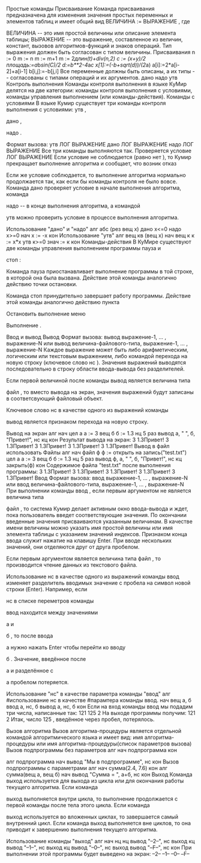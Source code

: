 Простые команды
Присваивание
Команда присваивания предназначена для изменения значения простых переменных и элементов таблиц и имеет 
            общий вид
ВЕЛИЧИНА := ВЫРАЖЕНИЕ
, где

ВЕЛИЧИНА -- это имя простой величины или описание элемента таблицы;
ВЫРАЖЕНИЕ -- это выражение, составленное из величин, констант, вызовов алгоритмов-функций
                        и знаков операций.
Тип выражения должен быть согласован с типом величины.
Присваивания
n := 0
m := n
m := m+1
m := 2*длин(t)+div(n,2)
c := (x+y)/2
площадь:=a*b*sin(C)/2
d:=b**2-4*a*c
x[1]:=(-b+sqrt(d))/(2*a)
a[i]:=2*a[i-2]+a[i-1]
b[i,j]:=-b[j,i]
Все переменные должны быть описаны, а их типы -- согласованы с типами операций
            и их аргументов.
дано
надо
утв
Контроль выполнения
Команды контроля выполнения в языке КуМир делятся на две категории:
команды контроля выполнения с условиями,
команды управления выполнением (или команды-действия).
Команды с условиями
В языке Кумир существует три команды контроля выполнения с условиями:
утв
,

дано
,

надо
.

Формат вызова:
утв ЛОГ ВЫРАЖЕНИЕ
дано ЛОГ ВЫРАЖЕНИЕ
надо ЛОГ ВЫРАЖЕНИЕ
Все три команды выполняются так.
Проверяется условие
ЛОГ ВЫРАЖЕНИЕ
Если условие не соблюдается
                        (равно
нет
), то Кумир прекращает выполнение алгоритма и сообщает,
                        что возник отказ

Если же условие соблюдается, то выполнение алгоритма нормально продолжается так,
                        как если бы команды контроля не было вовсе.
Команда
дано
проверяет условие в начале выполнения алгоритма, команда

надо
-- в конце выполнения алгоритма, а командой

утв
можно проверить условие в процессе выполнения алгоритма.

Использование "дано" и "надо"
алг абс (рез вещ х)
дано х<=0
надо х>=0
нач
  х := -х
кон
Использование "утв"
алг вещ кв (вещ х)
нач
  вещ к
  к := х*х
  утв к>=0
  знач := к
кон
Команды-действия
В КуМире существуют две команды управления выполнением программы
пауза
и

стоп
:

Команда
пауза
приостанавливает выполнение программы в той строке, в которой она была вызвана. 
					Действие этой команды аналогично действию точки остановки.

Команда
стоп
принудительно завершает работу программы. Действие этой команды аналогично действию 
					пункта

Остановить выполнение
меню

Выполнение
.

Ввод и вывод
Вывод
Формат вызова:
вывод выражение-1, ... , выражение-N
или
вывод величина-файлового-типа, выражение-1, ... , выражение-N
Каждое выражение может быть либо арифметическим, логическим или текстовым выражением,
                либо командой перехода на новую строку (ключевое слово
нс
).
                Значения выражений выводятся последовательно в строку области ввода-вывода без разделителей.

Если первой величиной после команды
вывод
является величина типа

файл
, то вместо вывода на экран, значения выражений будут записаны
                в соответсвующий файловый объект.

Ключевое слово
нс
в качестве одного из
                выражений команды

вывод
является признаком перехода на новую строку.

Вывод на экран
алг
нач
  цел а
  а := 3
  вещ б
  б := 1.3
  нц 5 раз
    вывод а, " ", б, "Привет!", нс
  кц
кон
Результат вывода на экран:
3 1.3Привет!
3 1.3Привет!
3 1.3Привет!
3 1.3Привет!
3 1.3Привет!
Вывод в файл
использовать Файлы
алг
нач
  файл ф
  ф := открыть на запись("test.txt")
  цел а
  а := 3
  вещ б
  б := 1.3
  нц 5 раз
    вывод ф, а, " ", б, "Привет!", нс
  кц
  закрыть(ф)
кон
Содержимое файла "test.txt" после выполнения программы:
3 1.3Привет!
3 1.3Привет!
3 1.3Привет!
3 1.3Привет!
3 1.3Привет!
Ввод
Формат вызова:
ввод выражение-1, ... , выражение-N
или
ввод величина-файлового-типа, выражение-1, ... , выражение-N
При выполнении команды
ввод
, если первым аргументом не является
                величина типа

файл
, то система Кумир делает активным окно ввода-вывода
                и ждет, пока пользователь введет соответствующие значения. По окончании введенные значения
                присваиваются указанным величинам. В качестве имени величины можно указать имя
                простой величины или имя элемента таблицы с указанием значений индексов.
                Признаком конца ввода служит нажатие на клавишу Enter. При вводе нескольких значений, они
                отделяются друг от друга пробелом.

Если первым аргументом является величина типа
файл
, то производится
                чтение данных из текстового файла.

Использование
нс
в качестве одного из выражений команды ввод изменяет разделитель 
				вводимых значение с пробела на символ новой строки (Enter). Например, если

нс
в списке переметров 
				команды

ввод
находится между значениями

а
и

б
, 
				то после ввода

а
нужно нажать Enter чтобы перейти ко вводу

б
. 
				Значение, введённое после

а
и разделённое с

а
пробелом потеряется.

Использование "нс" в качестве параметра команды "ввод"
алг
 #использование нс в качестве
 #парамтера команды ввод.
нач
  вещ а, б
  ввод а, нс, б
  вывод а, нс, б
кон
Если на вход команды ввод мы подадим три числа, написанные так:
121 125
2
На выходе программы получим:
121
2
Итак, число
125
, введённое через пробел, потерялось.

Вызов алгоритма
Вызов алгоритма-процедуры является отдельной командой алгоритмического языка и
            имеет вид:
имя алгоритма-процедуры
или
имя алгоритма-процедуры(список параметров вызова)
Вызов подпрограммы без параметров
алг
нач
  подпрограмма
кон

алг подпрограмма
нач
  вывод "Мы в подпрограмме", нс
кон
Вызов подпрограммы с параметрами
алг
нач
  сумма(2.4, 7.6)
кон
алг сумма(вещ а, вещ б)
нач
  вывод "Сумма = ", а+б, нс
кон
Выход
Команда
выход
используется для выхода из цикла или для окончания
            работы текущего алгоритма. Если команда

выход
выполняется внутри
            цикла, то выполнение продолжается с первой команды после тела этого цикла. Если команда

выход
используется во вложенных циклах, то завершается самый внутренний
            цикл. Если команда выход выполняется вне циклов, то она приводит к завершению выполнения текущего
            алгоритма.

Использование команды "выход"
алг
нач
  нц
    нц
      вывод "–2–", нс
      выход
    кц
    вывод "–1–", нс
    выход
  кц
  вывод "–0–", нс
  выход
  вывод "–F–", нс
кон
При выполнении этой программы будет выведено на экран:
–2–
–1–
–0–
–F–